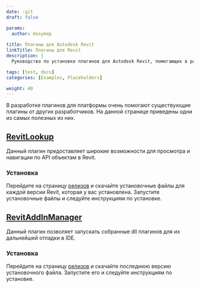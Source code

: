 ```yaml
---
date: :git
draft: false

params:
  author: dosymep
  
title: Плагины для Autodesk Revit
linkTitle: Плагины для Revit
description: |
  Руководство по установке плагинов для Autodesk Revit, помогающих в разработке на платформе.

tags: [test, docs]
categories: [Examples, Placeholders]

weight: 40
---
```


В разработке плагинов для платформы очень помогают существующие плагины от других разработчиков.
На данной странице приведены одни из самых полезных из них.

## [RevitLookup](https://github.com/jeremytammik/RevitLookup)

Данный плагин предоставляет широкие возможности для просмотра и навигации по API объектам в Revit.

### Установка

Перейдите на страницу [релизов](https://github.com/jeremytammik/RevitLookup/releases) и скачайте установочные файлы для каждой версии Revit, которая у вас установлена.
Запустите установочные файлы и следуйте инструкциям по установке.

## [RevitAddInManager](https://github.com/chuongmep/RevitAddInManager)

Данный плагин позволяет запускать собранные dll плагинов для их дальнейшей отладки в IDE.

### Установка

Перейдите на страницу [релизов](https://github.com/chuongmep/RevitAddInManager/releases) и скачайте последнюю версию установочного файла.
Запустите его и следуйте инструкциям по установке.
